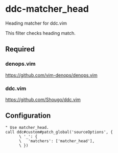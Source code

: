 # ddc-matcher_head

Heading matcher for ddc.vim

This filter checks heading match.


## Required

### denops.vim
https://github.com/vim-denops/denops.vim

### ddc.vim
https://github.com/Shougo/ddc.vim


## Configuration

```vim
" Use matcher_head.
call ddc#custom#patch_global('sourceOptions', {
      \ '_': {
      \   'matchers': ['matcher_head'],
      \ })
```

